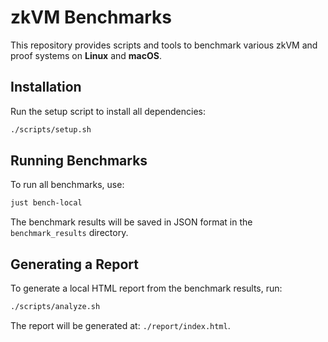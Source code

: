 # zkVM Benchmarks

This repository provides scripts and tools to benchmark various zkVM and proof systems on **Linux** and **macOS**.

## Installation

Run the setup script to install all dependencies:
```bash
./scripts/setup.sh
```

## Running Benchmarks

To run all benchmarks, use:
```bash
just bench-local
```

The benchmark results will be saved in JSON format in the `benchmark_results` directory.

## Generating a Report

To generate a local HTML report from the benchmark results, run:
```bash
./scripts/analyze.sh
```

The report will be generated at:  `./report/index.html`.